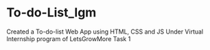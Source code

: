 # To-do-List_lgm
Created a To-do-list Web App using HTML, CSS and JS Under Virtual Internship program of LetsGrowMore Task 1
